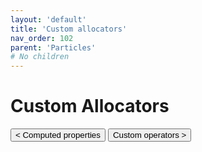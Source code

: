 ```yaml
---
layout: 'default'
title: 'Custom allocators'
nav_order: 102
parent: 'Particles'
# No children
---
```


# Custom Allocators
<button class="btn btn-outline" href="/particles/computed-properties.md">< Computed properties</button>
<button class="btn btn-outline" href="/particles/custom-operators.md">Custom operators ></button>
